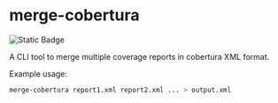 # merge-cobertura
![Static Badge](https://img.shields.io/badge/works%20with-codecov-_?color=%23FF0077)


A CLI tool to merge multiple coverage reports in cobertura XML format.

Example usage:
```bash
merge-cobertura report1.xml report2.xml ... > output.xml
```